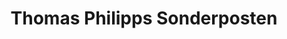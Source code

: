 ---
title: "Thomas Philipps Sonderposten"
url: /dortmund/thomas-philipps-sonderposten-altenderner-strasse/
shop: Kramladen
---
